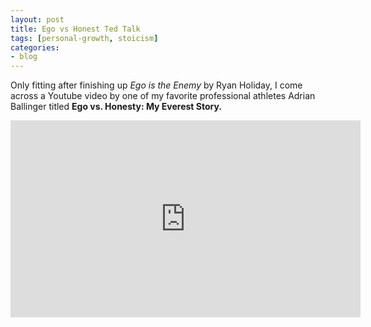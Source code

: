 ```yaml
---
layout: post
title: Ego vs Honest Ted Talk
tags: [personal-growth, stoicism]
categories:
- blog
---
```


Only fitting after finishing up *Ego is the Enemy* by Ryan Holiday, I come across a Youtube video by one of my favorite professional athletes Adrian Ballinger titled **Ego vs. Honesty: My Everest Story.**

<iframe width="560" height="315" src="https://www.youtube.com/embed/st45xOABhuk" frameborder="0" allow="autoplay; encrypted-media" allowfullscreen></iframe>
